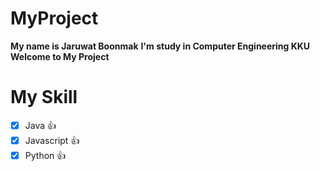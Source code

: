 # MyProject
**My name is Jaruwat Boonmak**
**I'm study in Computer Engineering KKU**
**Welcome to My Project**

# My Skill
- [x] Java :+1:
- [x] Javascript :+1:
- [x] Python :+1:

